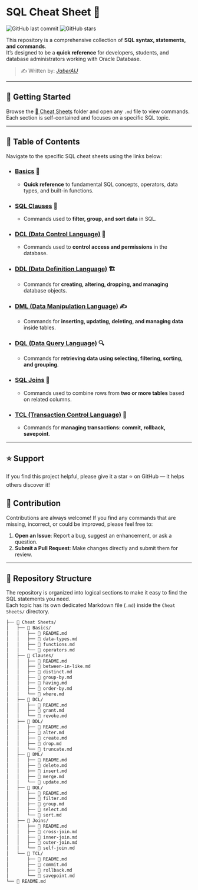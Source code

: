 # SQL Cheat Sheet 📘

![GitHub last commit](https://img.shields.io/github/last-commit/JaberAlJ/sql-cheat-sheet)
![GitHub stars](https://img.shields.io/github/stars/JaberAlJ/sql-cheat-sheet?style=social)

This repository is a comprehensive collection of **SQL syntax, statements, and commands**.  
It’s designed to be a **quick reference** for developers, students, and database administrators working with Oracle Database.

> ✍️ Written by: [*JaberAlJ*](https://github.com/JaberAlJ)

---

## 🚀 Getting Started
Browse the [📂 Cheat Sheets](./Cheat%20Sheets) folder and open any `.md` file to view commands.  
Each section is self-contained and focuses on a specific SQL topic.

---

## 📝 Table of Contents
Navigate to the specific SQL cheat sheets using the links below:

* ### [Basics](Cheat%20Sheets/Basics/README.md) 🔑
    * **Quick reference** to fundamental SQL concepts, operators, data types, and built-in functions.

* ### [SQL Clauses](Cheat%20Sheets/Clauses/README.md) 📑
    * Commands used to **filter, group, and sort data** in SQL.

* ### [DCL (Data Control Language)](Cheat%20Sheets/DCL/README.md) 🔐
    * Commands used to **control access and permissions** in the database.

* ### [DDL (Data Definition Language)](Cheat%20Sheets/DDL/README.md) 🏗️
    * Commands for **creating, altering, dropping, and managing** database objects.

* ### [DML (Data Manipulation Language)](Cheat%20Sheets/DML/README.md) ✍️
    * Commands for **inserting, updating, deleting, and managing data** inside tables.

* ### [DQL (Data Query Language)](Cheat%20Sheets/DQL/README.md) 🔍 
    * Commands for **retrieving data using selecting, filtering, sorting, and grouping**.

* ### [SQL Joins](Cheat%20Sheets/Joins/README.md) 📌 
    * Commands used to combine rows from **two or more tables** based on related columns.

* ### [TCL (Transaction Control Language)](Cheat%20Sheets/TCL/README.md) 🔄 
    * Commands for **managing transactions: commit, rollback, savepoint**. 

---

## ⭐ Support
If you find this project helpful, please give it a star ⭐ on GitHub — it helps others discover it!

## 👋 Contribution

Contributions are always welcome! If you find any commands that are missing, incorrect, or could be improved, please feel free to:

1. **Open an Issue**: Report a bug, suggest an enhancement, or ask a question.
2. **Submit a Pull Request**: Make changes directly and submit them for review.

---

## 📂 Repository Structure

The repository is organized into logical sections to make it easy to find the SQL statements you need.  
Each topic has its own dedicated Markdown file (`.md`) inside the `Cheat Sheets/` directory.

```bash
├── 📁 Cheat Sheets/
│   ├── 📁 Basics/
│   │   ├── 📖 README.md
│   │   ├── 📝 data-types.md
│   │   ├── 📝 functions.md
│   │   └── 📝 operators.md
│   ├── 📁 Clauses/
│   │   ├── 📖 README.md
│   │   ├── 📝 between-in-like.md
│   │   ├── 📝 distinct.md
│   │   ├── 📝 group-by.md
│   │   ├── 📝 having.md
│   │   ├── 📝 order-by.md
│   │   └── 📝 where.md
│   ├── 📁 DCL/
│   │   ├── 📖 README.md
│   │   ├── 📝 grant.md
│   │   └── 📝 revoke.md
│   ├── 📁 DDL/
│   │   ├── 📖 README.md
│   │   ├── 📝 alter.md
│   │   ├── 📝 create.md
│   │   ├── 📝 drop.md
│   │   └── 📝 truncate.md
│   ├── 📁 DML/
│   │   ├── 📖 README.md
│   │   ├── 📝 delete.md
│   │   ├── 📝 insert.md
│   │   ├── 📝 merge.md
│   │   └── 📝 update.md
│   ├── 📁 DQL/
│   │   ├── 📖 README.md
│   │   ├── 📝 filter.md
│   │   ├── 📝 group.md
│   │   ├── 📝 select.md
│   │   └── 📝 sort.md
│   ├── 📁 Joins/
│   │   ├── 📖 README.md
│   │   ├── 📝 cross-join.md
│   │   ├── 📝 inner-join.md
│   │   ├── 📝 outer-join.md
│   │   └── 📝 self-join.md
│   └── 📁 TCL/
│       ├── 📖 README.md
│       ├── 📝 commit.md
│       ├── 📝 rollback.md
│       └── 📝 savepoint.md
└── 📖 README.md
```